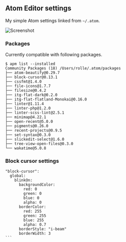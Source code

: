 ## Atom Editor settings

My simple Atom settings linked from `~/.atom`.

![Screenshot](https://dl.dropboxusercontent.com/u/18447700/atom-settings-apr16.png "Look how sexy I am.")

### Packages

Currently compatible with following packages.

````
$ apm list --installed
Community Packages (18) /Users/rolle/.atom/packages
├── atom-beautify@0.29.7
├── block-cursor@0.13.1
├── cssfmt@1.4.0
├── file-icons@1.7.7
├── filesize@0.4.2
├── itg-flat-dark@0.2.0
├── itg-flat-flatland-Monokai@0.16.0
├── linter@1.11.4
├── linter-php@1.2.0
├── linter-scss-lint@2.5.1
├── minimap@4.22.1
├── open-recent@5.0.0
├── pigments@0.26.0
├── recent-projects@0.9.5
├── set-syntax@0.3.0
├── slickedit-select@1.6.0
├── tree-view-open-files@0.3.0
└── wakatime@5.0.8
````

### Block cursor settings

````
"block-cursor":
  global:
    blinkOn:
      backgroundColor:
        red: 0
        green: 0
        blue: 0
        alpha: 0
      borderColor:
        red: 255
        green: 255
        blue: 255
        alpha: 0.7
      borderStyle: "i-beam"
      borderWidth: 3
```
